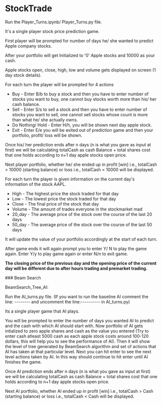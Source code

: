 ﻿# StockTrade
Run the Player_Turns.ipynb/ Player_Turns.py file.

It's a single player stock price prediction game.

First player will be prompted for number of days he/ she wanted to predict Apple company stocks.

After your portfolio will get Initialized to '0' Apple stocks and 10000 as your cash.

Apple stocks open, close, high, low and volume gets displayed on screen (1 day stock details).

For each turn the player will be prompted for 4 actions
* Buy - Enter B/b to buy a stock and then you have to enter number of stocks you want to buy, one cannot buy stocks worth more than his/ her cash balance.
* Sell - Enter S/s to sell a stock and then you have to enter number of stocks you want to sell, one cannot sell stocks whose count is more than what he/ she actually owns.
* Do Nothing/ Hold - Enter H/h, you will be shown next day apple stock.
* Exit - Enter E/e you will be exited out of prediction game and then your portfolio, profit/ loss will be shown.

Once his/ her prediction ends after n days (n is what you gave as input at first) we will be calculating totalCash as cash Balance + total shares cost that one holds according to n+1 day apple stocks open price.

Next player portfolio, whether he/ she ended up in profit [win] i.e., totalCash > 10000 (starting balance) or loss i.e., totalCash < 10000 will be displayed.

For each turn the player is given information on the current day's information of the stock AAPL.

* High - The highest price the stock traded for that day
* Low  - The lowest price the stock traded for that day
* Close - The final price of the stock that day
* Volume - The amount of trades everyone in the stockmarket mad
* 20_day - The average price of the stock over the course of the last 20 days
* 50_day - The average price of the stock over the course of the last 50 days

It will update the value of your portfolio accordingly at the start of each turn.

After game ends it will again prompt you to enter Y/ N to play the game again. Enter Y/y to play game again or enter N/n to exit game.

**The closing price of the previous day and the opening price of the current day will be different due to after hours trading and premarket trading.**

﻿### Beam Search
 
 BeamSearch_Tree_AI:
 
 Run the AI_turns.py file. (If you want to run the baseline AI comment the line:  -------- and uncomment the line:---------- in AI_turns.py)
 
 Its a single player game that AI plays. 
 
You will be prompted to enter the number of days you wanted AI to predict and the cash with which AI should start with. Now portfolio of AI gets intialized to zero apple shares and cash as the value you entered (Try to enter cash atleast 5000 cash as each apple stock costs around 100-120 dollars, this will help you to see the performance of AI). Then it will show the level of tree generated by BeamSearch algorithm and set of actions that AI has taken at that particular level. Next you can hit enter to see the next level actions taken by AI. In this way should continue to hit enter until AI finishes the game. 


Once AI prediction ends after n days (n is what you gave as input at first) we will be calculating totalCash as cash Balance + total shares cost that one holds according to n+1 day apple stocks open price.

Next AI portfolio, whether AI ended up in profit [win] i.e., totalCash > Cash (starting balance) or loss i.e., totalCash < Cash will be displayed.
 
 
 

